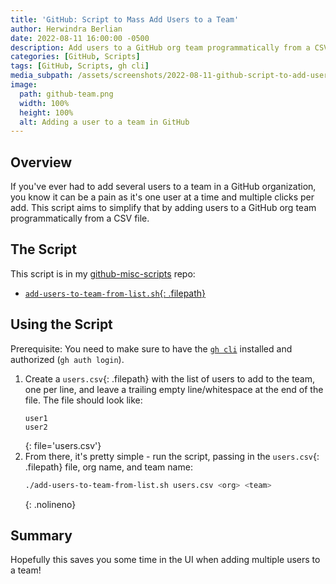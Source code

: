 ```yaml
---
title: 'GitHub: Script to Mass Add Users to a Team'
author: Herwindra Berlian
date: 2022-08-11 16:00:00 -0500
description: Add users to a GitHub org team programmatically from a CSV file
categories: [GitHub, Scripts]
tags: [GitHub, Scripts, gh cli]
media_subpath: /assets/screenshots/2022-08-11-github-script-to-add-users-to-teams
image:
  path: github-team.png
  width: 100%
  height: 100%
  alt: Adding a user to a team in GitHub
---
```


## Overview

If you've ever had to add several users to a team in a GitHub organization, you know it can be a pain as it's one user at a time and multiple clicks per add. This script aims to simplify that by adding users to a GitHub org team programmatically from a CSV file.

## The Script

This script is in my [github-misc-scripts](https://github.com/joshjohanning/github-misc-scripts) repo:

- [`add-users-to-team-from-list.sh`{: .filepath}](https://github.com/joshjohanning/github-misc-scripts/blob/main/gh-cli/add-users-to-team-from-list.sh)

## Using the Script

Prerequisite: You need to make sure to have the [`gh cli`](https://cli.github.com/) installed and authorized (`gh auth login`).

1. Create a `users.csv`{: .filepath} with the list of users to add to the team, one per line, and leave a trailing empty line/whitespace at the end of the file. The file should look like: 
    ```
    user1
    user2

    ```
    {: file='users.csv'}
2. From there, it's pretty simple - run the script, passing in the `users.csv`{: .filepath} file, org name, and team name:
    ```bash
    ./add-users-to-team-from-list.sh users.csv <org> <team>
    ```
    {: .nolineno}

## Summary

Hopefully this saves you some time in the UI when adding multiple users to a team!
